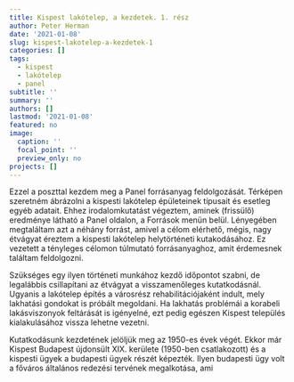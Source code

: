 ```yaml
---
title: Kispest lakótelep, a kezdetek. 1. rész
author: Peter Herman
date: '2021-01-08'
slug: kispest-lakotelep-a-kezdetek-1
categories: []
tags:
  - kispest
  - lakótelep
  - panel
subtitle: ''
summary: ''
authors: []
lastmod: '2021-01-08'
featured: no
image:
  caption: ''
  focal_point: ''
  preview_only: no
projects: []
---
```


Ezzel a poszttal kezdem meg a Panel forrásanyag feldolgozását. Térképen szeretném ábrázolni a kispesti lakótelep épületeinek típusait és esetleg egyéb adatait. Ehhez irodalomkutatást végeztem, aminek (frissülő) eredménye látható a Panel oldalon, a Források menün belül. Lényegében megtaláltam azt a néhány forrást, amivel a célom elérhető, mégis, nagy étvágyat éreztem a kispesti lakótelep helytörténeti kutakodásához. Ez vezetett a tényleges célomon túlmutató forrásanyaghoz, amit érdemesnek találtam feldolgozni.

Szükséges egy ilyen történeti munkához kezdő időpontot szabni, de legalábbis csillapítani az étvágyat a visszamenőleges kutatkodásnál. Ugyanis a lakótelep építés a városrész rehabilitációjaként indult, mely lakhatási gondokat is próbált megoldani. Ha lakhatás problémái a korabeli lakásviszonyok feltárását is igényelné, ezt pedig egészen Kispest település kialakulásához vissza lehetne vezetni.

Kutatkodásunk kezdetének jelöljük meg az 1950-es évek végét. Ekkor már Kispest Budapest újdonsült XIX. kerülete (1950-ben csatlakozott) és a kispesti ügyek a budapesti ügyek részét képezték. Ilyen budapesti ügy volt a főváros általános redezési tervének megalkotása, ami 
